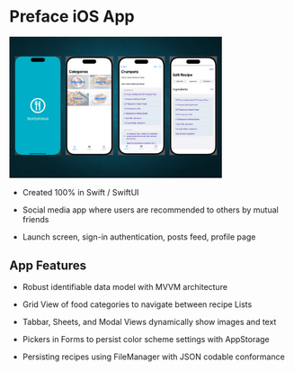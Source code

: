 # Preface iOS App

<p align="left">
    <img src="https://github.com/scottyschwartzowen/Scottylicious/blob/main/Scottylicious/Assets.xcassets/Images/scottylicious.imageset/scottylicious.png" alt="Scottylicious App Image" width="75%" />
</p>

- Created 100% in Swift / SwiftUI

- Social media app where users are recommended to others by mutual friends

- Launch screen, sign-in authentication, posts feed, profile page

## App Features

- Robust identifiable data model with MVVM architecture

- Grid View of food categories to navigate between recipe Lists

- Tabbar, Sheets, and Modal Views dynamically show images and text

- Pickers in Forms to persist color scheme settings with AppStorage

- Persisting recipes using FileManager with JSON codable conformance
